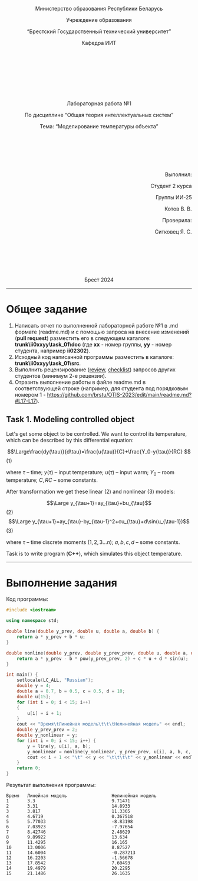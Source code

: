 <p align="center"> Министерство образования Республики Беларусь</p>
<p align="center">Учреждение образования</p>
<p align="center">“Брестский Государственный технический университет”</p>
<p align="center">Кафедра ИИТ</p>
<br><br><br><br><br><br><br>
<p align="center">Лабораторная работа №1</p>
<p align="center">По дисциплине “Общая теория интеллектуальных систем”</p>
<p align="center">Тема: “Моделирование температуры объекта”</p>
<br><br><br><br><br>
<p align="right">Выполнил:</p>
<p align="right">Студент 2 курса</p>
<p align="right">Группы ИИ-25</p>
<p align="right">Котов В. В.</p>
<p align="right">Проверила:</p>
<p align="right">Ситковец Я. С.</p>
<br><br><br><br><br>
<p align="center">Брест 2024</p>

---

# Общее задание #
1. Написать отчет по выполненной лабораторной работе №1 в .md формате (readme.md) и с помощью запроса на внесение изменений (**pull request**) разместить его в следующем каталоге: **trunk\ii0xxyy\task_01\doc** (где **xx** - номер группы, **yy** - номер студента, например **ii02302**).
2. Исходный код написанной программы разместить в каталоге: **trunk\ii0xxyy\task_01\src**.
3. Выполнить рецензирование ([review](https://linearb.io/blog/code-review-on-github), [checklist](https://linearb.io/blog/code-review-checklist)) запросов других студентов (минимум 2-е рецензии).
4. Отразить выполнение работы в файле readme.md в соответствующей строке (например, для студента под порядковым номером 1 - https://github.com/brstu/OTIS-2023/edit/main/readme.md?#L17-L17).

## Task 1. Modeling controlled object ##
Let's get some object to be controlled. We want to control its temperature, which can be described by this differential equation:

$$\Large\frac{dy(\tau)}{d\tau}=\frac{u(\tau)}{C}+\frac{Y_0-y(\tau)}{RC} $$ (1)

where $\tau$ – time; $y(\tau)$ – input temperature; $u(\tau)$ – input warm; $Y_0$ – room temperature; $C,RC$ – some constants.

After transformation we get these linear (2) and nonlinear (3) models:

$$\Large y_{\tau+1}=ay_{\tau}+bu_{\tau}$$ (2)
$$\Large y_{\tau+1}=ay_{\tau}-by_{\tau-1}^2+cu_{\tau}+d\sin(u_{\tau-1})$$ (3)

where $\tau$ – time discrete moments ($1,2,3{\dots}n$); $a,b,c,d$ – some constants.

Task is to write program (**С++**), which simulates this object temperature.

---

# Выполнение задания #

Код программы:
```C++
#include <iostream>

using namespace std;

double line(double y_prev, double u, double a, double b) {
    return a * y_prev + b * u;
}

double nonline(double y_prev, double y_prev_prev, double u, double a, double b, double c, double d) {
    return a * y_prev - b * pow(y_prev_prev, 2) + c * u + d * sin(u);
}

int main() {
    setlocale(LC_ALL, "Russian");
    double y = 4;
    double a = 0.7, b = 0.5, c = 0.5, d = 10;
    double u[15];
    for (int i = 0; i < 15; i++)
    {
        u[i] = i + 1;
    }
    cout << "Время\tЛинейная модель\t\t\tНелинейная модель" << endl;
    double y_prev_prev = 2;
    double y_nonlinear = y;
    for (int i = 0; i < 15; i++) {
        y = line(y, u[i], a, b);
        y_nonlinear = nonline(y_nonlinear, y_prev_prev, u[i], a, b, c, d);
        cout << i + 1 << "\t" << y << "\t\t\t\t" << y_nonlinear << endl;
    }
    return 0;
}
```

Результат выполнения программы:

```
Время   Линейная модель                 Нелинейная модель
1       3.3                             9.71471
2       3.31                            14.8933
3       3.817                           11.3365
4       4.6719                          0.367518
5       5.77033                         -8.83198
6       7.03923                         -7.97654
7       8.42746                         2.48629
8       9.89922                         13.634
9       11.4295                         16.165
10      13.0006                         8.87527
11      14.6004                         -0.287213
12      16.2203                         -1.56678
13      17.8542                         7.60493
14      19.4979                         20.2295
15      21.1486                         26.1635
```
